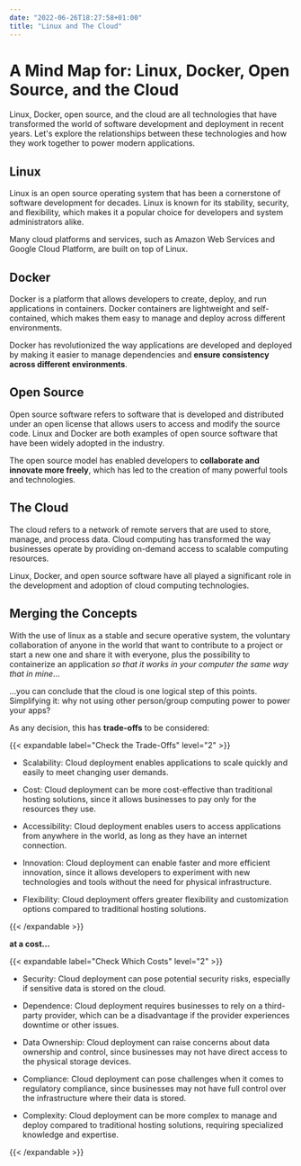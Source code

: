 ```yaml
---
date: "2022-06-26T18:27:58+01:00"
title: "Linux and The Cloud"
---
```


# A Mind Map for: Linux, Docker, Open Source, and the Cloud

Linux, Docker, open source, and the cloud are all technologies that have transformed the world of software development and deployment in recent years. Let's explore the relationships between these technologies and how they work together to power modern applications.

## Linux

Linux is an open source operating system that has been a cornerstone of software development for decades. Linux is known for its stability, security, and flexibility, which makes it a popular choice for developers and system administrators alike.

Many cloud platforms and services, such as Amazon Web Services and Google Cloud Platform, are built on top of Linux.

## Docker

Docker is a platform that allows developers to create, deploy, and run applications in containers. Docker containers are lightweight and self-contained, which makes them easy to manage and deploy across different environments. 

Docker has revolutionized the way applications are developed and deployed by making it easier to manage dependencies and **ensure consistency across different environments**.

## Open Source

Open source software refers to software that is developed and distributed under an open license that allows users to access and modify the source code. Linux and Docker are both examples of open source software that have been widely adopted in the industry.

The open source model has enabled developers to **collaborate and innovate more freely**, which has led to the creation of many powerful tools and technologies.

## The Cloud

The cloud refers to a network of remote servers that are used to store, manage, and process data. Cloud computing has transformed the way businesses operate by providing on-demand access to scalable computing resources.

Linux, Docker, and open source software have all played a significant role in the development and adoption of cloud computing technologies.

## Merging the Concepts

With the use of linux as a stable and secure operative system, the voluntary collaboration of anyone in the world that want to contribute to a project or start a new one and share it with everyone, plus the possibility to containerize an application *so that it works in your computer the same way that in mine*...

...you can conclude that the cloud is one logical step of this points. Simplifying it: why not using other person/group computing power to power your apps?

As any decision, this has **trade-offs** to be considered: 

{{< expandable label="Check the Trade-Offs" level="2" >}} 

* Scalability: Cloud deployment enables applications to scale quickly and easily to meet changing user demands.

* Cost: Cloud deployment can be more cost-effective than traditional hosting solutions, since it allows businesses to pay only for the resources they use.

* Accessibility: Cloud deployment enables users to access applications from anywhere in the world, as long as they have an internet connection.

* Innovation: Cloud deployment can enable faster and more efficient innovation, since it allows developers to experiment with new technologies and tools without the need for physical infrastructure.

* Flexibility: Cloud deployment offers greater flexibility and customization options compared to traditional hosting solutions.

 {{< /expandable >}}



**at a cost...**

{{< expandable label="Check Which Costs" level="2" >}} 

* Security: Cloud deployment can pose potential security risks, especially if sensitive data is stored on the cloud.

* Dependence: Cloud deployment requires businesses to rely on a third-party provider, which can be a disadvantage if the provider experiences downtime or other issues.

* Data Ownership: Cloud deployment can raise concerns about data ownership and control, since businesses may not have direct access to the physical storage devices.

* Compliance: Cloud deployment can pose challenges when it comes to regulatory compliance, since businesses may not have full control over the infrastructure where their data is stored.

* Complexity: Cloud deployment can be more complex to manage and deploy compared to traditional hosting solutions, requiring specialized knowledge and expertise.

{{< /expandable >}}
